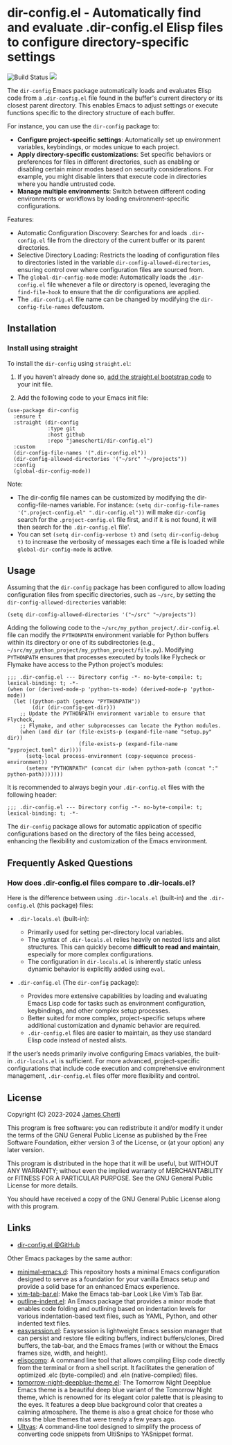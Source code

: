 # dir-config.el - Automatically find and evaluate .dir-config.el Elisp files to configure directory-specific settings
![Build Status](https://github.com/jamescherti/dir-config.el/actions/workflows/ci.yml/badge.svg)
![](https://raw.githubusercontent.com/jamescherti/dir-config.el/main/.images/made-for-gnu-emacs.svg)

The `dir-config` Emacs package automatically loads and evaluates Elisp code from a `.dir-config.el` file found in the buffer's current directory or its closest parent directory. This enables Emacs to adjust settings or execute functions specific to the directory structure of each buffer.

For instance, you can use the `dir-config` package to:
- **Configure project-specific settings**: Automatically set up environment variables, keybindings, or modes unique to each project.
- **Apply directory-specific customizations**: Set specific behaviors or preferences for files in different directories, such as enabling or disabling certain minor modes based on security considerations. For example, you might disable linters that execute code in directories where you handle untrusted code.
- **Manage multiple environments**: Switch between different coding environments or workflows by loading environment-specific configurations.

Features:
- Automatic Configuration Discovery: Searches for and loads `.dir-config.el` file from the directory of the current buffer or its parent directories.
- Selective Directory Loading: Restricts the loading of configuration files to directories listed in the variable `dir-config-allowed-directories`, ensuring control over where configuration files are sourced from.
- The `global-dir-config-mode` mode: Automatically loads the `.dir-config.el` file whenever a file or directory is opened, leveraging the `find-file-hook` to ensure that the dir configurations are applied.
- The `.dir-config.el` file name can be changed by modifying the `dir-config-file-names` defcustom.

## Installation

### Install using straight

To install the `dir-config` using `straight.el`:

1. If you haven't already done so, [add the straight.el bootstrap code](https://github.com/radian-software/straight.el?tab=readme-ov-file#getting-started) to your init file.

2. Add the following code to your Emacs init file:
``` emacs-lisp
(use-package dir-config
  :ensure t
  :straight (dir-config
             :type git
             :host github
             :repo "jamescherti/dir-config.el")
  :custom
  (dir-config-file-names '(".dir-config.el"))
  (dir-config-allowed-directories '("~/src" "~/projects"))
  :config
  (global-dir-config-mode))
```

Note:
- The dir-config file names can be customized by modifying the dir-config-file-names variable. For instance: ```(setq dir-config-file-names '(".project-config.el" ".dir-config.el"))``` will make `dir-config` search for the `.project-config.el` file first, and if it is not found, it will then search for the `.dir-config.el` file'.
- You can set `(setq dir-config-verbose t)` and `(setq dir-config-debug t)` to increase the verbosity of messages each time a file is loaded while `global-dir-config-mode` is active.

## Usage

Assuming that the `dir-config` package has been configured to allow loading configuration files from specific directories, such as `~/src`, by setting the `dir-config-allowed-directories` variable:
``` emacs-lisp
(setq dir-config-allowed-directories '("~/src" "~/projects"))
```

Adding the following code to the `~/src/my_python_project/.dir-config.el` file can modify the `PYTHONPATH` environment variable for Python buffers within its directory or one of its subdirectories (e.g., `~/src/my_python_project/my_python_project/file.py`). Modifying `PYTHONPATH` ensures that processes executed by tools like Flycheck or Flymake have access to the Python project's modules:
``` emacs-lisp
;;; .dir-config.el --- Directory config -*- no-byte-compile: t; lexical-binding: t; -*-
(when (or (derived-mode-p 'python-ts-mode) (derived-mode-p 'python-mode))
  (let ((python-path (getenv "PYTHONPATH"))
        (dir (dir-config-get-dir)))
    ;; Update the PYTHONPATH environment variable to ensure that Flycheck,
    ;; Flymake, and other subprocesses can locate the Python modules.
    (when (and dir (or (file-exists-p (expand-file-name "setup.py" dir))
                       (file-exists-p (expand-file-name "pyproject.toml" dir))))
      (setq-local process-environment (copy-sequence process-environment))
      (setenv "PYTHONPATH" (concat dir (when python-path (concat ":" python-path)))))))
```

It is recommended to always begin your `.dir-config.el` files with the following header:
```
;;; .dir-config.el --- Directory config -*- no-byte-compile: t; lexical-binding: t; -*-
```

The `dir-config` package allows for automatic application of specific configurations based on the directory of the files being accessed, enhancing the flexibility and customization of the Emacs environment.

## Frequently Asked Questions

### How does .dir-config.el files compare to .dir-locals.el?

Here is the difference between using `.dir-locals.el` (built-in) and the `.dir-config.el` (this package) files:

- `.dir-locals.el` (built-in):
  - Primarily used for setting per-directory local variables.
  - The syntax of `.dir-locals.el` relies heavily on nested lists and alist structures. This can quickly become **difficult to read and maintain**, especially for more complex configurations.
  - The configuration in `dir-locals.el` is inherently static unless dynamic behavior is explicitly added using `eval`.

- `.dir-config.el` (The `dir-config` package):
  - Provides more extensive capabilities by loading and evaluating Emacs Lisp code for tasks such as environment configuration, keybindings, and other complex setup processes.
  - Better suited for more complex, project-specific setups where additional customization and dynamic behavior are required.
  - `.dir-config.el` files are easier to maintain, as they use standard Elisp code instead of nested alists.

If the user’s needs primarily involve configuring Emacs variables, the built-in `.dir-locals.el` is sufficient. For more advanced, project-specific configurations that include code execution and comprehensive environment management, `.dir-config.el` files offer more flexibility and control.

## License

Copyright (C) 2023-2024 [James Cherti](https://www.jamescherti.com)

This program is free software: you can redistribute it and/or modify it under the terms of the GNU General Public License as published by the Free Software Foundation, either version 3 of the License, or (at your option) any later version.

This program is distributed in the hope that it will be useful, but WITHOUT ANY WARRANTY; without even the implied warranty of MERCHANTABILITY or FITNESS FOR A PARTICULAR PURPOSE. See the GNU General Public License for more details.

You should have received a copy of the GNU General Public License along with this program.

## Links

- [dir-config.el @GitHub](https://github.com/jamescherti/dir-config.el)

Other Emacs packages by the same author:
- [minimal-emacs.d](https://github.com/jamescherti/minimal-emacs.d): This repository hosts a minimal Emacs configuration designed to serve as a foundation for your vanilla Emacs setup and provide a solid base for an enhanced Emacs experience.
- [vim-tab-bar.el](https://github.com/jamescherti/vim-tab-bar.el): Make the Emacs tab-bar Look Like Vim’s Tab Bar.
- [outline-indent.el](https://github.com/jamescherti/outline-indent.el): An Emacs package that provides a minor mode that enables code folding and outlining based on indentation levels for various indentation-based text files, such as YAML, Python, and other indented text files.
- [easysession.el](https://github.com/jamescherti/easysession.el): Easysession is lightweight Emacs session manager that can persist and restore file editing buffers, indirect buffers/clones, Dired buffers, the tab-bar, and the Emacs frames (with or without the Emacs frames size, width, and height).
- [elispcomp](https://github.com/jamescherti/elispcomp): A command line tool that allows compiling Elisp code directly from the terminal or from a shell script. It facilitates the generation of optimized .elc (byte-compiled) and .eln (native-compiled) files.
- [tomorrow-night-deepblue-theme.el](https://github.com/jamescherti/tomorrow-night-deepblue-theme.el): The Tomorrow Night Deepblue Emacs theme is a beautiful deep blue variant of the Tomorrow Night theme, which is renowned for its elegant color palette that is pleasing to the eyes. It features a deep blue background color that creates a calming atmosphere. The theme is also a great choice for those who miss the blue themes that were trendy a few years ago.
- [Ultyas](https://github.com/jamescherti/ultyas/): A command-line tool designed to simplify the process of converting code snippets from UltiSnips to YASnippet format.
